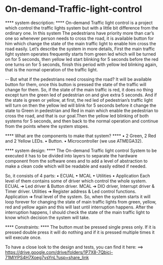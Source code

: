 # On-demand-Traffic-light-control

**** system description: ****
On-demand Traffic light control is a project which control the traffic lights system but with a little bit difference from the 
ordinary one.
In this system The pedestrians have priority more than car’s one so whenever person needs to cross the road, it is available 
button for him which change the state of the main traffic light 
to enable him cross the road easily.
Let’s describe the system in more details, First the main traffic light system operates frequently starts from green led which 
will be turned on for 5 seconds, then yellow led start blinking for 5 seconds before the red one turns on for 5 seconds, finish 
this period with yellow led blinking again, that is the normal operation of the traffic light.

-- But what if the pedestrians need crossing the road?
It will be available button for them, once this button is pressed the state of the traffic will change for them.
So, if the state of the main traffic is red, it does no thing except turn the green led of pedestrian on and give extra 5 seconds. 
And if the state is green or yellow, at first, the red led of pedestrian’s traffic light will turn on then the yellow led will 
blink for 5 seconds before it change the state to Green in pedestrian and Red in main which enable the pedestrian to 
cross the road, and that is our goal.Then the yellow led blinking of both systems for 5 seconds, and then back to the normal operation and continue from the 
points where the system stopes.

**** What are the components to make that system? ****
  • 2 Green, 2 Red and 2 Yellow LEDs.
  • Button.
  • Microcontroller (we use ATMEGA32).

**** system design: ****
The On-demand Traffic light control System to be executed it has to be divided into layers to separate the hardware component 
from the software ones and to add a level of abstraction to make a clean code which will be readable and easily edited if needed.

So, it consists of 4 parts:
  • ECUAL
  • MCAL
  • Utilities
  • Application
Each level of them contains some of driver which control the whole system.
  ECUAL ➔ Led driver & Button driver.
  MCAL ➔ DIO driver, Interrupt driver & Timer driver.
  Utilities ➔ Register address & Led control functions.
  Application ➔ final level of the system.
So, when the system starts it will loop forever for changing the state of main traffic lights from green, yellow, red and yellow 
again and this will last until interruption happens.
After the interruption happens, I should check the state of the main traffic light to know which decision the system will take.

**** Constraints: ****
The button must be pressed single press only.
If it is pressed double press it will do nothing and if it is pressed multiple times it will execute once.

To have a close look to the design and tests, you can find it here: ==>
https://drive.google.com/drive/folders/1P7X8-7Qbicj-71MIYPS4H7Xoeg7ysYnL?usp=share_link
